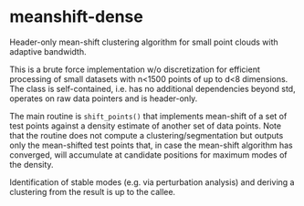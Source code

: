 # meanshift-dense

Header-only mean-shift clustering algorithm for small point clouds with 
adaptive bandwidth.

This is a brute force implementation w/o discretization for efficient
processing of small datasets with n<1500 points of up to d<8 dimensions.
The class is self-contained, i.e. has no additional dependencies beyond std,
operates on raw data pointers and is header-only.

The main routine is `shift_points()` that implements mean-shift of a set of
test points against a density estimate of another set of data points. Note
that the routine does not compute a clustering/segmentation but outputs only
the mean-shifted test points that, in case the mean-shift algorithm has
converged, will accumulate at candidate positions for maximum modes of 
the density. 

Identification of stable modes (e.g. via perturbation analysis) and deriving 
a clustering from the result is up to the callee.

